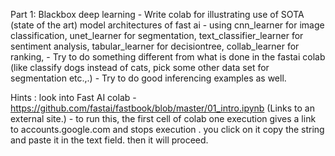 Part 1: Blackbox deep learning - 
Write colab for illustrating use of SOTA (state of the art)  model architectures of fast ai - using cnn_learner for image classification, unet_learner for segmentation, text_classifier_learner for sentiment analysis, tabular_learner for decisiontree, collab_learner for ranking, - Try to do something different from what is done in the fastai colab (like classify dogs instead of cats, pick some other data set for segmentation etc.,.) - Try to do good inferencing examples as well.

Hints : look into Fast AI colab - https://github.com/fastai/fastbook/blob/master/01_intro.ipynb (Links to an external site.)  - to run this, the first cell of colab one execution gives a link to accounts.google.com and stops execution . you click on it copy the string and paste it in the text field. then it will proceed.
